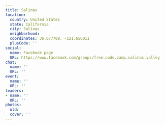 ```yaml
---
title: Salinas
location:
  country: United States
  state: California
  city: Salinas
  neighborhood: 
  coordinates: 36.677708, -121.656011
  plusCode: ''
social:
  name: Facebook page
  URL: https://www.facebook.com/groups/free.code.camp.salinas.valley
chat:
  name: ''
  URL: ''
event:
  name: ''
  URL: ''
leaders:
- name: ''
  URL: ''
photos:
  old: 
  cover: ''
---
```

